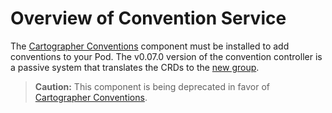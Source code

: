 # Overview of Convention Service

The [Cartographer Conventions](../cartographer-conventions/about.md) component must be installed to add conventions to your Pod.
The v0.07.0 version of the convention controller is a passive system that translates the CRDs to the [new group](../cartographer-conventions/reference/pod-intent.md).

>**Caution:** This component is being deprecated in favor of [Cartographer Conventions](../cartographer-conventions/about.md).
